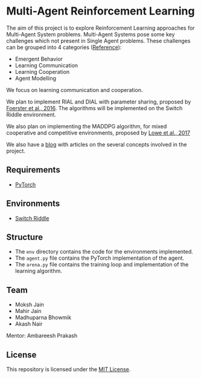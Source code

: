 # Multi-Agent Reinforcement Learning

The aim of this project is to explore Reinforcement Learning approaches for Multi-Agent System problems. Multi-Agent Systems pose some key challenges which not present in Single Agent problems. These challenges can be grouped into 4 categories ([Reference](https://arxiv.org/abs/1810.05587)):
* Emergent Behavior
* Learning Communication
* Learning Cooperation
* Agent Modelling

We focus on learning communication and cooperation. 

We plan to implement RIAL and DIAL with parameter sharing, proposed by [Foerster et al., 2016](https://arxiv.org/abs/1605.06676). The algorithms will be implemented on the Switch Riddle environment.

We also plan on implementing the MADDPG algorithm, for mixed cooperative and competitive environments, proposed by [Lowe et al., 2017](https://arxiv.org/abs/1706.02275)

We also have a [blog](https://marl-ieee-nitk.github.io) with articles on the several concepts involved in the project.  

## Requirements
* [PyTorch](https://pytorch.org/)

## Environments
* [Switch Riddle](http://www.cut-the-knot.org/Probability/LightBulbs.shtml)

## Structure
* The `env` directory contains the code for the environments implemented.  
* The `agent.py` file contains the PyTorch implementation of the agent.
* The `arena.py` file contains the training loop and implementation of the learning algorithm.

## Team
* Moksh Jain
* Mahir Jain
* Madhuparna Bhowmik
* Akash Nair

Mentor: Ambareesh Prakash

## License
This repository is licensed under the [MIT License](https://github.com/IEEE-NITK/Multi-Agent-Reinforcement-Learning/blob/master/LICENSE.md). 